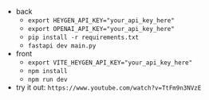 - back
    - `export HEYGEN_API_KEY="your_api_key_here"`
    - `export OPENAI_API_KEY="your_api_key_here"`
    - `pip install -r requirements.txt`
    - `fastapi dev main.py`
- front
    - `export VITE_HEYGEN_API_KEY="your_api_key_here"`
    - `npm install`
    - `npm run dev`
- try it out: `https://www.youtube.com/watch?v=TtFm9n3NVzE`
